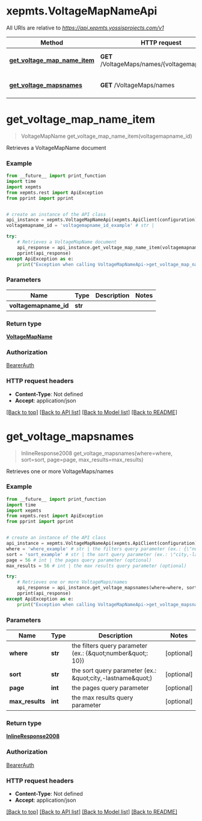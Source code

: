 # xepmts.VoltageMapNameApi

All URIs are relative to *https://api.xepmts.yossisprojects.com/v1*

Method | HTTP request | Description
------------- | ------------- | -------------
[**get_voltage_map_name_item**](VoltageMapNameApi.md#get_voltage_map_name_item) | **GET** /VoltageMaps/names/{voltagemapnameId} | Retrieves a VoltageMapName document
[**get_voltage_mapsnames**](VoltageMapNameApi.md#get_voltage_mapsnames) | **GET** /VoltageMaps/names | Retrieves one or more VoltageMaps/names

# **get_voltage_map_name_item**
> VoltageMapName get_voltage_map_name_item(voltagemapname_id)

Retrieves a VoltageMapName document

### Example
```python
from __future__ import print_function
import time
import xepmts
from xepmts.rest import ApiException
from pprint import pprint


# create an instance of the API class
api_instance = xepmts.VoltageMapNameApi(xepmts.ApiClient(configuration))
voltagemapname_id = 'voltagemapname_id_example' # str | 

try:
    # Retrieves a VoltageMapName document
    api_response = api_instance.get_voltage_map_name_item(voltagemapname_id)
    pprint(api_response)
except ApiException as e:
    print("Exception when calling VoltageMapNameApi->get_voltage_map_name_item: %s\n" % e)
```

### Parameters

Name | Type | Description  | Notes
------------- | ------------- | ------------- | -------------
 **voltagemapname_id** | **str**|  | 

### Return type

[**VoltageMapName**](VoltageMapName.md)

### Authorization

[BearerAuth](../README.md#BearerAuth)

### HTTP request headers

 - **Content-Type**: Not defined
 - **Accept**: application/json

[[Back to top]](#) [[Back to API list]](../README.md#documentation-for-api-endpoints) [[Back to Model list]](../README.md#documentation-for-models) [[Back to README]](../README.md)

# **get_voltage_mapsnames**
> InlineResponse2008 get_voltage_mapsnames(where=where, sort=sort, page=page, max_results=max_results)

Retrieves one or more VoltageMaps/names

### Example
```python
from __future__ import print_function
import time
import xepmts
from xepmts.rest import ApiException
from pprint import pprint


# create an instance of the API class
api_instance = xepmts.VoltageMapNameApi(xepmts.ApiClient(configuration))
where = 'where_example' # str | the filters query parameter (ex.: {\"number\": 10}) (optional)
sort = 'sort_example' # str | the sort query parameter (ex.: \"city,-lastname\") (optional)
page = 56 # int | the pages query parameter (optional)
max_results = 56 # int | the max results query parameter (optional)

try:
    # Retrieves one or more VoltageMaps/names
    api_response = api_instance.get_voltage_mapsnames(where=where, sort=sort, page=page, max_results=max_results)
    pprint(api_response)
except ApiException as e:
    print("Exception when calling VoltageMapNameApi->get_voltage_mapsnames: %s\n" % e)
```

### Parameters

Name | Type | Description  | Notes
------------- | ------------- | ------------- | -------------
 **where** | **str**| the filters query parameter (ex.: {\&quot;number\&quot;: 10}) | [optional] 
 **sort** | **str**| the sort query parameter (ex.: \&quot;city,-lastname\&quot;) | [optional] 
 **page** | **int**| the pages query parameter | [optional] 
 **max_results** | **int**| the max results query parameter | [optional] 

### Return type

[**InlineResponse2008**](InlineResponse2008.md)

### Authorization

[BearerAuth](../README.md#BearerAuth)

### HTTP request headers

 - **Content-Type**: Not defined
 - **Accept**: application/json

[[Back to top]](#) [[Back to API list]](../README.md#documentation-for-api-endpoints) [[Back to Model list]](../README.md#documentation-for-models) [[Back to README]](../README.md)

